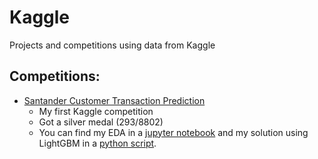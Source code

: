 # Kaggle
Projects and competitions using data from Kaggle

## Competitions:
- [Santander Customer Transaction Prediction](santander-customer-transaction-prediction)
  - My first Kaggle competition
  - Got a silver medal (293/8802)
  - You can find my EDA in a [jupyter notebook](santander-customer-transaction-prediction/EDA_notebook.ipynb) and my solution using LightGBM in a [python script](santander-customer-transaction-prediction/lgb_script.py).

